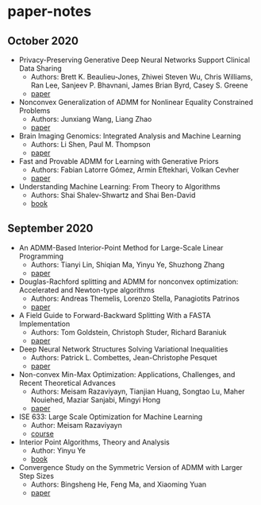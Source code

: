 # paper-notes

## October 2020
 - Privacy-Preserving Generative Deep Neural Networks Support Clinical Data Sharing
   - Authors: Brett K. Beaulieu-Jones, Zhiwei Steven Wu, Chris Williams, Ran Lee, Sanjeev P. Bhavnani, James Brian Byrd, Casey S. Greene
   - [paper](https://www.ahajournals.org/doi/epub/10.1161/CIRCOUTCOMES.118.005122)
 - Nonconvex Generalization of ADMM for Nonlinear Equality Constrained Problems
   - Authors: Junxiang Wang, Liang Zhao
   - [paper](https://arxiv.org/pdf/1705.03412.pdf)
 - Brain Imaging Genomics: Integrated Analysis and Machine Learning
   - Authors: Li Shen, Paul M. Thompson
   - [paper](https://ieeexplore.ieee.org/stamp/stamp.jsp?arnumber=8886705)
 - Fast and Provable ADMM for Learning with Generative Priors
   - Authors: Fabian Latorre Gómez, Armin Eftekhari, Volkan Cevher
   - [paper](https://arxiv.org/pdf/1907.03343.pdf)
 - Understanding Machine Learning: From Theory to Algorithms
   - Authors: Shai Shalev-Shwartz and Shai Ben-David
   - [book](https://www.cs.huji.ac.il/~shais/UnderstandingMachineLearning/understanding-machine-learning-theory-algorithms.pdf)

## September 2020
 - An ADMM-Based Interior-Point Method for Large-Scale Linear Programming
    - Authors: Tianyi Lin, Shiqian Ma, Yinyu Ye, Shuzhong Zhang 
    - [paper](https://arxiv.org/pdf/1805.12344.pdf)
 - Douglas-Rachford splitting and ADMM for nonconvex optimization: Accelerated and Newton-type algorithms
    - Authors: Andreas Themelis, Lorenzo Stella, Panagiotits Patrinos
    - [paper](https://arxiv.org/pdf/2005.10230.pdf)
 - A Field Guide to Forward-Backward Splitting With a FASTA Implementation
    - Authors: Tom Goldstein, Christoph Studer, Richard Baraniuk
    - [paper](https://arxiv.org/pdf/1411.3406.pdf)
 - Deep Neural Network Structures Solving Variational Inequalities
    - Authors: Patrick L. Combettes, Jean-Christophe Pesquet
    - [paper](https://arxiv.org/pdf/1808.07526.pdf)
 - Non-convex Min-Max Optimization: Applications, Challenges, and Recent Theoretical Advances
    - Authors: Meisam Razaviyayn, Tianjian Huang, Songtao Lu, Maher Nouiehed, Maziar Sanjabi, Mingyi Hong
    - [paper](https://arxiv.org/pdf/2006.08141.pdf)
 - ISE 633: Large Scale Optimization for Machine Learning
    - Author: Meisam Razaviyayn
    - [course](https://sites.usc.edu/razaviyayn/teaching)
 - Interior Point Algorithms, Theory and Analysis
    - Author: Yinyu Ye
    - [book](https://web.stanford.edu/~yyye/book.html)
 - Convergence Study on the Symmetric Version of ADMM with Larger Step Sizes
    - Authors: Bingsheng He, Feng Ma, and Xiaoming Yuan
    - [paper](https://doi.org/10.1137/15M1044448)
